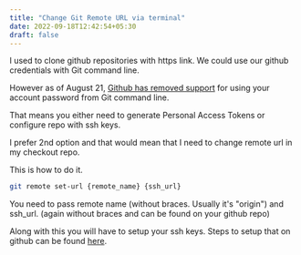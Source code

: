 ```yaml
---
title: "Change Git Remote URL via terminal"
date: 2022-09-18T12:42:54+05:30
draft: false
---
```


I used to clone github repositories with https link. We could use our github credentials with Git command line.

However as of August 21, [Github has removed support](https://github.blog/2020-12-15-token-authentication-requirements-for-git-operations/) for using your account password from Git command line.

That means you either need to generate Personal Access Tokens or configure repo with ssh keys.

I prefer 2nd option and that would mean that I need to change remote url in my checkout repo.

This is how to do it. 

```bash
git remote set-url {remote_name} {ssh_url}
```

You need to pass remote name (without braces. Usually it's "origin") and ssh_url. (again without braces and can be found on your github repo)

Along with this you will have to setup your ssh keys. Steps to setup that on github can be found [here](https://docs.github.com/en/authentication/connecting-to-github-with-ssh).

